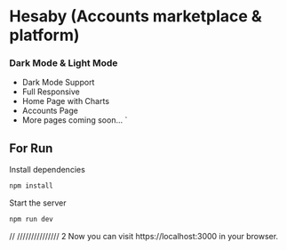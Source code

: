 # Hesaby (Accounts marketplace & platform)

### Dark Mode & Light Mode


- Dark Mode Support
- Full Responsive
- Home Page with Charts
- Accounts Page
- More pages coming soon...
`

## For Run

Install dependencies


```bash
npm install
```

Start the server



```bash
npm run dev
```
//
/////////////// 2
Now you can visit https://localhost:3000 in your browser.

